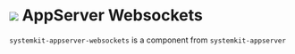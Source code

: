 # ![](https://fonts.gstatic.com/s/i/materialiconsoutlined/flare/v4/24px.svg) AppServer Websockets
`systemkit-appserver-websockets` is a component from `systemkit-appserver`
